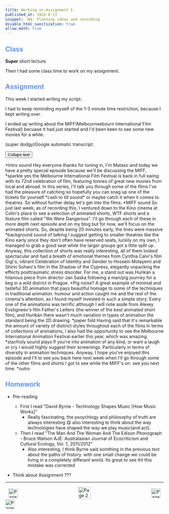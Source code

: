```yaml
---
title: Working on Assignment 1
published_at: 2024-8-13
snippet: -W4- Planning ideas and recording
disable_html_sanitization: true
allow_math: true
---
```


<h2 style="color:CornflowerBlue;">Class</h2>

**Super** short lecture.

Then I had some class time to work on my assignment.

<h2 style="color:CornflowerBlue;">Assignment</h2>

This week I started writing my script. 

I had to keep reminding myself of the 1-3 minute time restriction, because I kept writing over.

I ended up writing about the MIFF(Melbourneebourn International Film Festival) becuase it had just started and I'd been keen to see some new movies for a while.

<p>(super dodgy)Google automatic transcript:</p>
<button type="button" class="collapsible">Collaps text</button>
<div class="content">
  <p>*Intro sound
Hey everyone thanks for tuning in, I'm Mataso and today we have a pretty special episode because we'll be discussing the MIFF, 
*sparkle
yes the Melbourne International Film Festival is back in full swing with its 72nd celebration of film, featuring tonnes of great new movies from local and abroad. In this series, I'll talk you through some of the films I've had the pleasure of catching so hopefully you can snag up one of the tickets for yourself 
*cash to till sound* 
or maybe catch it when it comes to theatres. 
So without further delay let's get into the films. 
*MIFF sound
So just last week, as of recording this, I ventured down to the Kino cinema at Colin's place to see a selection of animated shorts, WTF shorts and a feature film called "We Were Dangerous". I'll go through each of these in more depth next episode and on my blog but for now, we'll focus on the animated shorts. 
So, despite being 20 minutes early, the lines were massive
*background sound of talking
I suggest getting to smaller theatres like the Kino early since they don't often have reserved seats, luckily on my own, I managed to grab a good seat while the larger groups got a little split up. Anyway, this collection of shorts was really interesting, all of them looked spectacular and had a breath of emotional themes from Cynthia Calvi's film Gigi's, vibrant Celebration of Identity and Gender to Hossein Molayemi and Shirin Sohani's film In the Shadow of the Cypress, elegantly unpacking the effects posttraumatic stress disorder.
For me, a stand out was Hurikán a hilarious piece from director Jan Saska following a man/pig journey for a keg in a wild district in Prague. 
*Pig noise?
A great example of minimal and tasteful 3D animation that pays beautiful homage to some of the techniques in traditional animation. humour and action caught me and the rest of the cinema's attention, as I found myself invested in such a simple story.
Every one of the animations was terrific although I will note aside from Alexey Evstigneev's film Father's Letters (the winner of the best animated short film), and Hurikán there wasn't much variation in types of animation the standard being the 2D drawing. 
*paper fold
Having said that it's remarkable the amount of variety of distinct styles throughout each of the films
In terms of collections of animations, I also had the opportunity to see the Melbourne International Animation Festival earlier this year, which was amazing. 
*star/holy sound plays 
If you're into animation of any kind, or want a laugh or cry I would highly suggest their screenings. Particularly in terms of diversity in animation techniques.
Anyway, I hope you've enjoyed this episode and I'll to see you back here next week when I'll go through some of the other films and shorts I got to see while the MIFF's on. see you next time.
*outro</p>
</div>

<h2 style="color:CornflowerBlue;">Homework</h2>

- Pre-reading
    - First I read "David Byrne - Technology Shapes Music [How Music Works]"
        - Really fascinating, the psoychlogy and philosophy of truth are always interesting 😋 also interesting to think about the way technologies have shaped the way we play music(and act). 
    - Then I read "The Man And The Woman And The Edison Phonograph - Bruce Watson AJE: Australasian Journal of Ecocriticism and Cultural Ecology, Vol. 1, 2011/2012"
        - Also interesting, I think Byrne said somthing in the previous text about the paths of history. with one small change we could be living in a completely differant world. Its great to see tht this mistake was corrected

- Think about Assignment 
???

<script>
var coll = document.getElementsByClassName("collapsible");
var i;

for (i = 0; i < coll.length; i++) {
  coll[i].addEventListener("click", function() {
    this.classList.toggle("active");
    var content = this.nextElementSibling;
    if (content.style.display === "block") {
      content.style.display = "none";
    } else {
      content.style.display = "block";
    }
  });
}
</script>


---
<style>
.container {
    display: flex;
    justify-content: space-between;
    align-items: center;
    padding: 0 10px; /* Optional: Add some padding if needed */
}

.button {
    display: flex;
    align-items: center;
    /* Add additional styling for buttons if needed */
}

.button img {
    display: block;
}
</style>


<body>
    <div class="container">
        <a href="/03-learning-reaper-pt2" class="button left">
            <img id= "back_id" src="/Images/white/1.png" width="30" height="30" alt="Page 1">
        </a>
        <a href="/" class="button middle">
            <img id= "home_id" src="/Images/white/2.png" width="40" height="40" alt="Page 2">
        </a>
        <a href="/05-finnishing-assignment-1" class="button right">
            <img id= "next_id" src="/Images/white/3.png" width="30" height="30" alt="Page 3">
        </a>
    </div>
</body>

<img src="/Images/white/0.png" width="30" height="30" alt="Page 3">